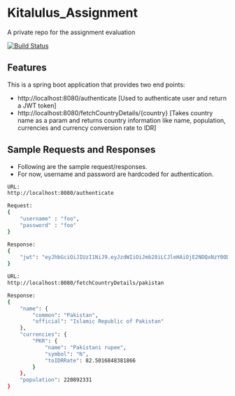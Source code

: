 # Kitalulus_Assignment
A private repo for the assignment evaluation

[![Build Status](https://travis-ci.org/joemccann/dillinger.svg?branch=master)](https://github.com/iSumair/Kitalulus_Assignment)

## Features
This is a spring boot application that provides two end points:

- http://localhost:8080/authenticate [Used to authenticate user and return a JWT token]
- http://localhost:8080/fetchCountryDetails/{country} [Takes country name as a param and returns country information like name, population, currencies and currency conversion rate to IDR]

## Sample Requests and Responses

- Following are the sample request/responses. 
- For now, username and password are hardcoded for authentication.

```sh
URL:
http://localhost:8080/authenticate

Request:
{
    "username" : "foo",
    "password" : "foo"
}

Response:
{
    "jwt": "eyJhbGciOiJIUzI1NiJ9.eyJzdWIiOiJmb28iLCJleHAiOjE2NDQxNzY0ODQsImlhdCI6MTY0NDE0MDQ4NH0.XrjInX17-AqMnxo1u6WN3q6ul2kfLqcHcX-rROIIwBs"
}
```

```sh
URL:
http://localhost:8080/fetchCountryDetails/pakistan

Response:
{
    "name": {
        "common": "Pakistan",
        "official": "Islamic Republic of Pakistan"
    },
    "currencies": {
        "PKR": {
            "name": "Pakistani rupee",
            "symbol": "₨",
            "toIDRRate": 82.5016848381866
        }
    },
    "population": 220892331
}
```
